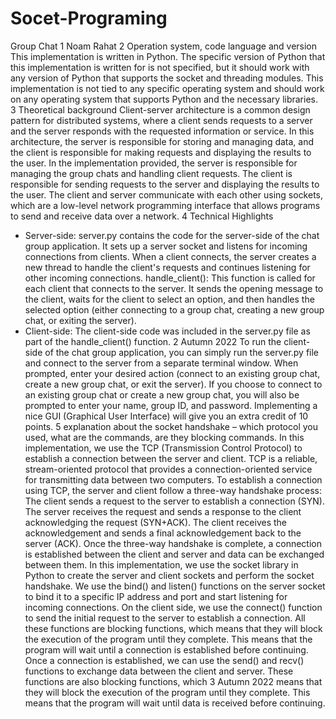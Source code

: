 # Socet-Programing
Group Chat
1 Noam Rahat
2 Operation system, code language and version 
This implementation is written in Python. The specific version of Python that this 
implementation is written for is not specified, but it should work with any version of 
Python that supports the socket and threading modules. 
This implementation is not tied to any specific operating system and should work on any 
operating system that supports Python and the necessary libraries. 
3 Theoretical background 
Client-server architecture is a common design pattern for distributed systems, where a 
client sends requests to a server and the server responds with the requested information 
or service. In this architecture, the server is responsible for storing and managing data, 
and the client is responsible for making requests and displaying the results to the user. 
In the implementation provided, the server is responsible for managing the group chats 
and handling client requests. The client is responsible for sending requests to the server 
and displaying the results to the user. The client and server communicate with each other 
using sockets, which are a low-level network programming interface that allows 
programs to send and receive data over a network. 
4 Technical Highlights 
- Server-side: 
server.py contains the code for the server-side of the chat group application. It sets up a 
server socket and listens for incoming connections from clients. When a client connects, 
the server creates a new thread to handle the client's requests and continues listening for 
other incoming connections. 
handle_client(): This function is called for each client that connects to the server. It sends 
the opening message to the client, waits for the client to select an option, and then handles 
the selected option (either connecting to a group chat, creating a new group chat, or 
exiting the server). 
- Client-side: 
The client-side code was included in the server.py file as part of the handle_client() 
function. 
2
Autumn 2022
To run the client-side of the chat group application, you can simply run the server.py file 
and connect to the server from a separate terminal window. When prompted, enter your 
desired action (connect to an existing group chat, create a new group chat, or exit the 
server). If you choose to connect to an existing group chat or create a new group chat, you 
will also be prompted to enter your name, group ID, and password. 
Implementing a nice GUI (Graphical User Interface) will give you an extra credit of 10 
points. 
5 explanation about the socket handshake – which protocol 
you used, what are the commands, are they blocking 
commands. 
In this implementation, we use the TCP (Transmission Control Protocol) to establish a 
connection between the server and client. TCP is a reliable, stream-oriented protocol that 
provides a connection-oriented service for transmitting data between two computers. 
To establish a connection using TCP, the server and client follow a three-way handshake 
process: 
The client sends a request to the server to establish a connection (SYN). 
The server receives the request and sends a response to the client acknowledging the 
request (SYN+ACK). 
The client receives the acknowledgement and sends a final acknowledgement back to the 
server (ACK). 
Once the three-way handshake is complete, a connection is established between the client 
and server and data can be exchanged between them. 
In this implementation, we use the socket library in Python to create the server and client 
sockets and perform the socket handshake. We use the bind() and listen() functions on 
the server socket to bind it to a specific IP address and port and start listening for 
incoming connections. On the client side, we use the connect() function to send the initial 
request to the server to establish a connection. 
All these functions are blocking functions, which means that they will block the execution 
of the program until they complete. This means that the program will wait until a 
connection is established before continuing. 
Once a connection is established, we can use the send() and recv() functions to exchange 
data between the client and server. These functions are also blocking functions, which 
3
Autumn 2022
means that they will block the execution of the program until they complete. This means 
that the program will wait until data is received before continuing. 
